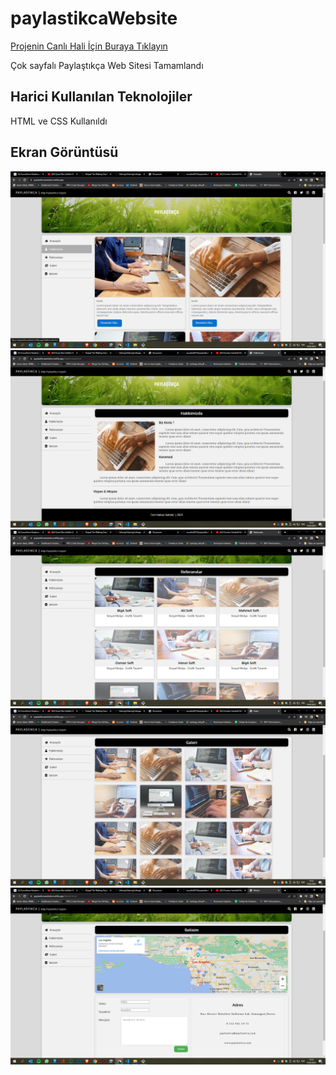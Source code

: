 
<h1> paylastikcaWebsite </h1>

<a href="https://paylastikcawebsite.netlify.app/">Projenin Canlı Hali İçin Buraya Tıklayın</a>

<p> Çok sayfalı Paylaştıkça Web Sitesi Tamamlandı </p>

<h2> Harici Kullanılan Teknolojiler </h2>

HTML ve CSS Kullanıldı

<h2> Ekran Görüntüsü </h2>

<img src="gorunus/1.png" >
<img src="gorunus/2.png" >
<img src="gorunus/3.png" >
<img src="gorunus/4.png" >
<img src="gorunus/5.png" >


